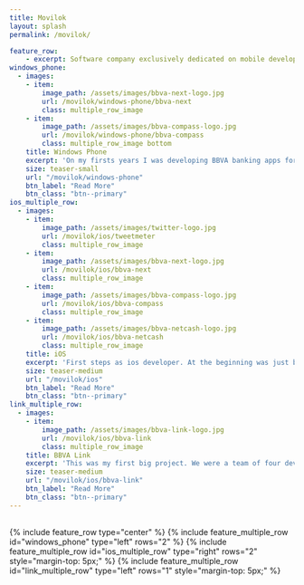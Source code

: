 ```yaml
---
title: Movilok
layout: splash
permalink: /movilok/

feature_row:
    - excerpt: Software company exclusively dedicated on mobile developmnet. Where I dedicated with passion and effort my first **four years** as mobile developer.
windows_phone:
  - images:
    - item:
        image_path: /assets/images/bbva-next-logo.jpg
        url: /movilok/windows-phone/bbva-next
        class: multiple_row_image
    - item:
        image_path: /assets/images/bbva-compass-logo.jpg
        url: /movilok/windows-phone/bbva-compass
        class: multiple_row_image bottom
    title: Windows Phone
    excerpt: 'On my firsts years I was developing BBVA banking apps for Spain and USA on Windos Phone platform. At the end of this time I was on charge of all Windows Phone developments for he company.'
    size: teaser-small
    url: "/movilok/windows-phone"
    btn_label: "Read More"
    btn_class: "btn--primary"
ios_multiple_row:
  - images:
    - item:
        image_path: /assets/images/twitter-logo.jpg
        url: /movilok/ios/tweetmeter
        class: multiple_row_image
    - item:
        image_path: /assets/images/bbva-next-logo.jpg
        url: /movilok/ios/bbva-next
        class: multiple_row_image
    - item:
        image_path: /assets/images/bbva-compass-logo.jpg
        url: /movilok/ios/bbva-compass
        class: multiple_row_image
    - item:
        image_path: /assets/images/bbva-netcash-logo.jpg
        url: /movilok/ios/bbva-netcash
        class: multiple_row_image
    title: iOS
    excerpt: 'First steps as ios developer. At the beginning was just bug fixing but little by little I was ganning expertise and developing complete projects for our banking apps.'
    size: teaser-medium
    url: "/movilok/ios"
    btn_label: "Read More"
    btn_class: "btn--primary"
link_multiple_row:
  - images:
    - item:
        image_path: /assets/images/bbva-link-logo.jpg
        url: /movilok/ios/bbva-link
        class: multiple_row_image
    title: BBVA Link
    excerpt: 'This was my first big project. We were a team of four developers and I was on charge of the management of the team. We develop the project from the scracht for Chile and later on for Mexico.'
    size: teaser-medium
    url: "/movilok/ios/bbva-link"
    btn_label: "Read More"
    btn_class: "btn--primary"
---
```

<div style="margin-top:30px;">
{% include feature_row type="center" %}
{% include feature_multiple_row id="windows_phone" type="left" rows="2" %}
{% include feature_multiple_row id="ios_multiple_row" type="right" rows="2" style="margin-top: 5px;" %}
{% include feature_multiple_row id="link_multiple_row" type="left" rows="1" style="margin-top: 5px;" %}
</div>